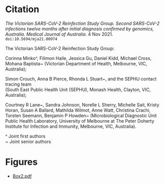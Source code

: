 # Citation


_The Victorian SARS-CoV-2 
Reinfection  Study Group.
Second SARS-CoV-2 infections 
twelve months after initial 
diagnosis confirmed by genomics, 
Australia._
*Medical Journal of Australia.*
4 Nov 2021. 
`doi:10.5694/mja21.00974`

The Victorian SARS-CoV-2 Reinfection Study Group:
 
Corinna Minko^, Filimon Haile, Jessica Gu, Daniel Kidd, 
Michael Cross, Mohana Baptista~ 
(Victorian Department of Health, Melbourne, VIC, Australia); 

Simon Crouch, Anna B Pierce, 
Rhonda L Stuart~, 
and the SEPHU contact tracing team  
(South East Public Health Unit (SEPHU), Monash Health, Clayton, VIC, Australia); 

Courtney R Lane~, Sandra Johnson, 
Norelle L Sherry, Michelle Sait, 
Kristy Horan, Susan A Ballard, 
Mathilda Wilmot, Anne Watt, 
Christina Crachi, Torsten Seemann, 
Benjamin P Howden~ 
(Microbiological Diagnostic Unit Public Health Laboratory, University of Melbourne at The Peter Doherty Institute for Infection and Immunity, Melbourne, VIC, Australia).

^ Joint first authors<br> 
~ Joint senior authors

# Figures

* [Box2.pdf](Box2_HighResolution.pdf)


